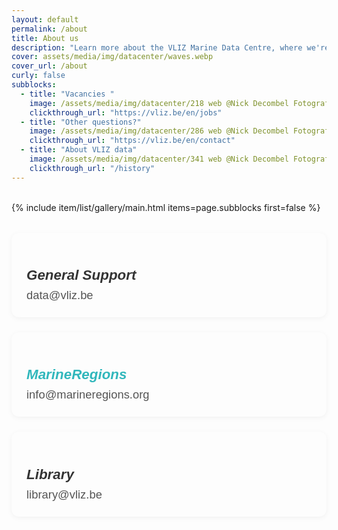 ```yaml
---
layout: default
permalink: /about
title: About us
description: "Learn more about the VLIZ Marine Data Centre, where we're making science more efficient, reliable, and transparent. Discover our mission, values, and core principles. Join us in our journey!"
cover: assets/media/img/datacenter/waves.webp
cover_url: /about
curly: false
subblocks:
  - title: "Vacancies "
    image: /assets/media/img/datacenter/218 web @Nick Decombel Fotografie.jpg
    clickthrough_url: "https://vliz.be/en/jobs"
  - title: "Other questions?"
    image: /assets/media/img/datacenter/286 web @Nick Decombel Fotografie.jpg
    clickthrough_url: "https://vliz.be/en/contact"
  - title: "About VLIZ data"
    image: /assets/media/img/datacenter/341 web @Nick Decombel Fotografie.jpg
    clickthrough_url: "/history"
---
```





<br>
{% include item/list/gallery/main.html items=page.subblocks first=false %}


<style>
  .support-contacts {
    display: grid;
    grid-template-columns: repeat(auto-fit, minmax(280px, 1fr));
    gap: 1.5rem;
    margin-top: 2rem;
  }

  .contact-item {
    background: #fdfdfd; /* Light background for contrast #fdfdfd;*/ 
    padding: 1.5rem;
    border-radius: 12px;
    box-shadow: 0 2px 8px rgba(0, 0, 0, 0.05);
    transition: box-shadow 0.2s ease;
    font-family: 'Sofia Pro', 'Poppins', sans-serif;
  }

  .contact-item:hover {
    box-shadow: 0 4px 16px rgba(0, 0, 0, 0.08);
  }

  .contact-item h5 {
    font-size: 1.4rem;
    color: #333;
    margin-bottom: 0.5rem;
    font-weight: 600;
  }

  .contact-item h5 a {
    color: #31b7bc;
    text-decoration: none;
  }

  .contact-item p {
    margin: 0;
    font-size: 1.15rem;
  }

  .contact-item a {
    color: #555;
    text-decoration: none;
    transition: color 0.2s ease;
  }

  .contact-item a:hover {
    color: #31b7bc;
  }

  .contact-header {
    margin-bottom: 1.5rem;
    font-size: 1.25rem;
    font-weight: 600;
    color: #222;
  }
</style>

<!-- Optional title -->

<div class="support-contacts">
  <div class="contact-item">
    <h5>General Support</h5>
    <p><a href="mailto:data@vliz.be">data@vliz.be</a></p>
  </div>

  <div class="contact-item">
    <h5><a href="https://www.marineregions.org/">MarineRegions</a></h5>
    <p><a href="mailto:info@marineregions.org">info@marineregions.org</a></p>
  </div>

  <div class="contact-item">
    <h5>Library</h5>
    <p><a href="mailto:library@vliz.be">library@vliz.be</a></p>
  </div>

</div>
<br>
<br>
<br>
